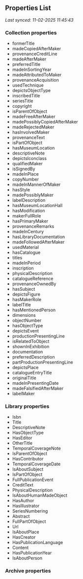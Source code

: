 ## Properties List

_Last synced: 11-02-2025 11:45:43_

### Collection properties
- formerTitle
- madeCopiedAfterMaker
- provenanceCreditLine
- madeAfterMaker
- preferredTitle
- madeInSortingYear
- madeAttributedToMaker
- provenanceAcquisition
- usedTechnique
- depictsObjectType
- inscribedTitle
- seriesTitle
- copyright
- isParentOfObject
- madeFreeAfterMaker
- madePossiblyCopiedAfterMaker
- madeRejectedMaker
- hasInvolvedMaker
- provenanceText
- isPartOfObject
- hasMuseumLocation
- descriptiveNote
- depictsIconclass
- qualifiedMaker
- isSignedBy
- madeInPlace
- copyNumber
- madeInMannerOfMaker
- hasStyle
- madePossiblyMaker
- labelDescription
- hasMuseumLocationHall
- hasModification
- makerFullRole
- hasPrimaryMaker
- provenanceRemarks
- madeInCentury
- hasLibraryDocumentation
- madeFollowedAfterMaker
- usedMaterial
- hasCatalogue
- titles
- madeInPeriod
- inscription
- physicalDescription
- catalogueReference
- provenanceOwnedBy
- hasSubject
- depictsFigure
- hasMakerRole
- labelTitle
- hasMentionedPerson
- dimensions
- objectNumber
- hasObjectType
- depictsEvent
- productionPresentingLine
- isRelatedToObject
- shownInExhibition
- documentation
- preferredDescription
- partProductionPresentingLine
- depictsPlace
- catalogueEntryTitle
- originalTitle
- madeInPresentingDate
- madeFalsifiedAfterMaker
- labelMaker
### Library properties
- Isbn
- Title
- DescriptiveNote
- HasObjectType
- HasEditor
- OtherTitle
- TemporalCoverageNote
- IsParentOfObject
- HasContributor
- TemporalCoverageDate
- IsAboutSubject
- IsPartOfObject
- FullPublicationEvent
- CreditText
- PhysicalDescription
- IsAboutHumanMadeObject
- HasAuthor
- HasIllustrator
- SeriesNumbering
- Abstract
- FullPartOfObject
- Url
- IsAboutPlace
- HasCreator
- HasPublicationLanguage
- Content
- HasPublicationYear
- IsAboutPerson
### Archive properties
